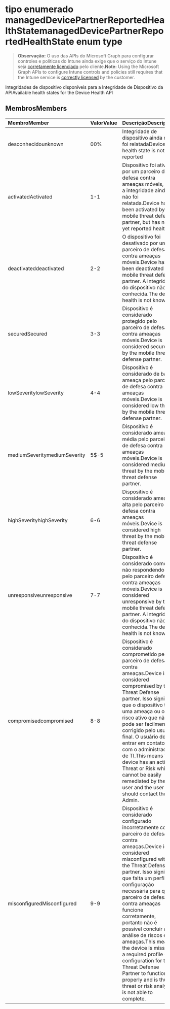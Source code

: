 # <a name="manageddevicepartnerreportedhealthstate-enum-type"></a><span data-ttu-id="2fd34-101">tipo enumerado managedDevicePartnerReportedHealthState</span><span class="sxs-lookup"><span data-stu-id="2fd34-101">managedDevicePartnerReportedHealthState enum type</span></span>

> <span data-ttu-id="2fd34-102">**Observação:** O uso das APIs do Microsoft Graph para configurar controles e políticas do Intune ainda exige que o serviço do Intune seja [corretamente licenciado](https://go.microsoft.com/fwlink/?linkid=839381) pelo cliente.</span><span class="sxs-lookup"><span data-stu-id="2fd34-102">**Note:** Using the Microsoft Graph APIs to configure Intune controls and policies still requires that the Intune service is [correctly licensed](https://go.microsoft.com/fwlink/?linkid=839381) by the customer.</span></span>

<span data-ttu-id="2fd34-103">Integridades de dispositivo disponíveis para a Integridade de Dispositivo da API</span><span class="sxs-lookup"><span data-stu-id="2fd34-103">Available health states for the Device Health API</span></span>
## <a name="members"></a><span data-ttu-id="2fd34-104">Membros</span><span class="sxs-lookup"><span data-stu-id="2fd34-104">Members</span></span>
|<span data-ttu-id="2fd34-105">Membro</span><span class="sxs-lookup"><span data-stu-id="2fd34-105">Member</span></span>|<span data-ttu-id="2fd34-106">Valor</span><span class="sxs-lookup"><span data-stu-id="2fd34-106">Value</span></span>|<span data-ttu-id="2fd34-107">Descrição</span><span class="sxs-lookup"><span data-stu-id="2fd34-107">Description</span></span>|
|:---|:---|:---|
|<span data-ttu-id="2fd34-108">desconhecido</span><span class="sxs-lookup"><span data-stu-id="2fd34-108">unknown</span></span>|<span data-ttu-id="2fd34-109">0</span><span class="sxs-lookup"><span data-stu-id="2fd34-109">0%</span></span>|<span data-ttu-id="2fd34-110">Integridade de dispositivo ainda não foi relatada</span><span class="sxs-lookup"><span data-stu-id="2fd34-110">Device health state is not yet reported</span></span>|
|<span data-ttu-id="2fd34-111">activated</span><span class="sxs-lookup"><span data-stu-id="2fd34-111">Activated</span></span>|<span data-ttu-id="2fd34-112">1</span><span class="sxs-lookup"><span data-stu-id="2fd34-112">-1</span></span>|<span data-ttu-id="2fd34-113">Dispositivo foi ativado por um parceiro de defesa contra ameaças móveis, mas a integridade ainda não foi relatada.</span><span class="sxs-lookup"><span data-stu-id="2fd34-113">Device has been activated by a mobile threat defense partner, but has not yet reported health.</span></span>|
|<span data-ttu-id="2fd34-114">deactivated</span><span class="sxs-lookup"><span data-stu-id="2fd34-114">deactivated</span></span>|<span data-ttu-id="2fd34-115">2</span><span class="sxs-lookup"><span data-stu-id="2fd34-115">-2</span></span>|<span data-ttu-id="2fd34-116">O dispositivo foi desativado por um parceiro de defesa contra ameaças móveis.</span><span class="sxs-lookup"><span data-stu-id="2fd34-116">Device has been deactivated by a mobile threat defense partner.</span></span> <span data-ttu-id="2fd34-117">A integridade do dispositivo não é conhecida.</span><span class="sxs-lookup"><span data-stu-id="2fd34-117">The device health is not known.</span></span>|
|<span data-ttu-id="2fd34-118">secured</span><span class="sxs-lookup"><span data-stu-id="2fd34-118">Secured</span></span>|<span data-ttu-id="2fd34-119">3</span><span class="sxs-lookup"><span data-stu-id="2fd34-119">-3</span></span>|<span data-ttu-id="2fd34-120">Dispositivo é considerado protegido pelo parceiro de defesa contra ameaças móveis.</span><span class="sxs-lookup"><span data-stu-id="2fd34-120">Device is considered secured by the mobile threat defense partner.</span></span>|
|<span data-ttu-id="2fd34-121">lowSeverity</span><span class="sxs-lookup"><span data-stu-id="2fd34-121">lowSeverity</span></span>|<span data-ttu-id="2fd34-122">4</span><span class="sxs-lookup"><span data-stu-id="2fd34-122">-4</span></span>|<span data-ttu-id="2fd34-123">Dispositivo é considerado de baixa ameaça pelo parceiro de defesa contra ameaças móveis.</span><span class="sxs-lookup"><span data-stu-id="2fd34-123">Device is considered low threat by the mobile threat defense partner.</span></span>|
|<span data-ttu-id="2fd34-124">mediumSeverity</span><span class="sxs-lookup"><span data-stu-id="2fd34-124">mediumSeverity</span></span>|<span data-ttu-id="2fd34-125">5</span><span class="sxs-lookup"><span data-stu-id="2fd34-125">$-5</span></span>|<span data-ttu-id="2fd34-126">Dispositivo é considerado ameaça média pelo parceiro de defesa contra ameaças móveis.</span><span class="sxs-lookup"><span data-stu-id="2fd34-126">Device is considered medium threat by the mobile threat defense partner.</span></span>|
|<span data-ttu-id="2fd34-127">highSeverity</span><span class="sxs-lookup"><span data-stu-id="2fd34-127">highSeverity</span></span>|<span data-ttu-id="2fd34-128">6</span><span class="sxs-lookup"><span data-stu-id="2fd34-128">-6</span></span>|<span data-ttu-id="2fd34-129">Dispositivo é considerado ameaça alta pelo parceiro defesa contra ameaças móveis.</span><span class="sxs-lookup"><span data-stu-id="2fd34-129">Device is considered high threat by the mobile threat defense partner.</span></span>|
|<span data-ttu-id="2fd34-130">unresponsive</span><span class="sxs-lookup"><span data-stu-id="2fd34-130">unresponsive</span></span>|<span data-ttu-id="2fd34-131">7</span><span class="sxs-lookup"><span data-stu-id="2fd34-131">-7</span></span>|<span data-ttu-id="2fd34-132">Dispositivo é considerado como não respondendo pelo parceiro defesa contra ameaças móveis.</span><span class="sxs-lookup"><span data-stu-id="2fd34-132">Device is considered unresponsive by the mobile threat defense partner.</span></span> <span data-ttu-id="2fd34-133">A integridade do dispositivo não é conhecida.</span><span class="sxs-lookup"><span data-stu-id="2fd34-133">The device health is not known.</span></span>|
|<span data-ttu-id="2fd34-134">compromised</span><span class="sxs-lookup"><span data-stu-id="2fd34-134">compromised</span></span>|<span data-ttu-id="2fd34-135">8</span><span class="sxs-lookup"><span data-stu-id="2fd34-135">-8</span></span>|<span data-ttu-id="2fd34-136">Dispositivo é considerado comprometido pelo parceiro de defesa contra ameaças.</span><span class="sxs-lookup"><span data-stu-id="2fd34-136">Device is considered compromised by the Threat Defense partner.</span></span> <span data-ttu-id="2fd34-137">Isso significa que o dispositivo tem uma ameaça ou o risco ativo que não pode ser facilmente corrigido pelo usuário final. O usuário deve entrar em contato com o administrador de TI.</span><span class="sxs-lookup"><span data-stu-id="2fd34-137">This means the device has an active Threat or Risk which cannot be easily remediated by the end user and the user should contact their IT Admin.</span></span>|
|<span data-ttu-id="2fd34-138">misconfigured</span><span class="sxs-lookup"><span data-stu-id="2fd34-138">Misconfigured</span></span>|<span data-ttu-id="2fd34-139">9</span><span class="sxs-lookup"><span data-stu-id="2fd34-139">-9</span></span>|<span data-ttu-id="2fd34-140">Dispositivo é considerado configurado incorretamente com o parceiro de defesa contra ameaças.</span><span class="sxs-lookup"><span data-stu-id="2fd34-140">Device is considered misconfigured with the Threat Defense partner.</span></span> <span data-ttu-id="2fd34-141">Isso significa que falta um perfil ou configuração necessária para que o parceiro de defesa contra ameaças funcione corretamente, portanto não é possível concluir a análise de riscos e ameaças.</span><span class="sxs-lookup"><span data-stu-id="2fd34-141">This means the device is missing a required profile or configuration for the Threat Defense Partner to function properly and is thus threat or risk analysis is not able to complete.</span></span>|









